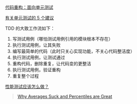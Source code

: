 [代码重构：面向单元测试](https://xie.infoq.cn/article/5c83e55dbac27f793a5425f1f)

[有关单元测试的 5 个建议](https://www.zlovezl.cn/articles/5-tips-on-unit-testing/)

TDD 的大致工作流如下：
1. 写测试用例（哪怕测试用例引用的模块根本不存在）
2. 执行测试用例，让其失败
3. 编写最简单的代码（此时只关心实现功能，不关心代码整洁度）
4. 执行测试用例，让测试通过
5. 重构代码，删除重复，让代码变的更整洁
6. 执行测试用例，验证重构
7. 重复整个过程

[性能测试应该怎么做？](https://ricstudio.top/archives/how-should-performance-testing-be-done)
>[Why Averages Suck and Percentiles are Great](https://www.dynatrace.com/news/blog/why-averages-suck-and-percentiles-are-great/)

